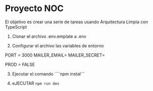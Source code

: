 # Proyecto NOC

El objetivo es crear una serie de tareas usando Arquitectura Limpia con TypeScript

1. Clonar el archivo .env.emplate a .env

2. Configurar el archivo las variables de entorno


PORT = 3000
MAILER_EMAIL=
MAILER_SECRET=

PROD = FALSE


<!-- PARA RECONTRUIR LOS MODULOS DE NODE -->
3. Ejecutar el comando ````npm instal```


<!-- PARA HECHAR ANDAR NUESRA APLICACION -->
4. eJECUTAR ````npm run dev````
